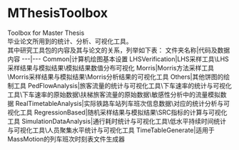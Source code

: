 # MThesisToolbox
Toolbox for Master Thesis\
毕业论文所用到的统计、分析、可视化工具。\
其中研究工具包的内容及其与论文的关系，列举如下表：
文件夹名称|代码及数据内容
---|---
Common|计算机绘图基本设置
LHSVerification|LHS采样工具\LHS采样结果与模拟结果\模拟结果数值分布可视化
Morris|Morris方法采样工具\Morris采样结果与模拟结果\Morris分析结果的可视化工具
Others|其他饼图的绘制工具
PedFlowAnalysis|旅客流量的统计与可视化工具\下车速率的统计与可视化工具\下车速率的原始数据\扶梯旅客流量的原始数据\敏感性分析中的流量模拟数据
RealTimetableAnalysis|实际铁路车站列车班次信息数据\对应的统计分析与可视化工具
RegressionBased|随机采样结果与模拟结果\SRC指标的计算与可视化工具
SimulationDataAnalysis|通行耗时统计与可视化工具\低水平持续时间统计与可视化工具\人员聚集水平统计与可视化工具
TimeTableGenerate|适用于MassMotion的列车班次时刻表文件生成器

